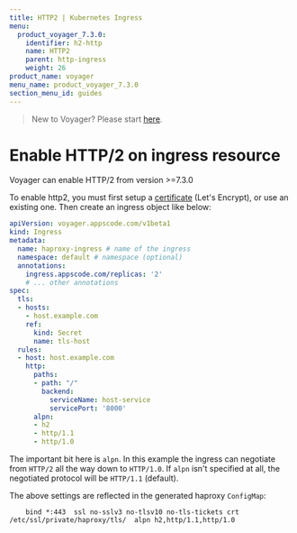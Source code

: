 ```yaml
---
title: HTTP2 | Kubernetes Ingress
menu:
  product_voyager_7.3.0:
    identifier: h2-http
    name: HTTP2
    parent: http-ingress
    weight: 26
product_name: voyager
menu_name: product_voyager_7.3.0
section_menu_id: guides
---
```


> New to Voyager? Please start [here](/docs/concepts/overview.md).

# Enable HTTP/2 on ingress resource

Voyager can enable HTTP/2 from version >=7.3.0

To enable http2, you must first setup a [certificate](/docs/guides/certificate) (Let's Encrypt), or use an existing one. Then create an ingress object like below:

```yaml
apiVersion: voyager.appscode.com/v1beta1
kind: Ingress
metadata:
  name: haproxy-ingress # name of the ingress
  namespace: default # namespace (optional)
  annotations:
    ingress.appscode.com/replicas: '2'
    # ... other annotations
spec:
  tls:
  - hosts:
    - host.example.com
    ref:
      kind: Secret
      name: tls-host
  rules:
  - host: host.example.com
    http:
      paths:
      - path: "/"
        backend:
          serviceName: host-service
          servicePort: '8000'
      alpn:
      - h2
      - http/1.1
      - http/1.0
```

The important bit here is `alpn`. In this example the ingress can negotiate from `HTTP/2` all the way down to `HTTP/1.0`. If `alpn` isn't specified at all, the negotiated protocol will be `HTTP/1.1` (default).

The above settings are reflected in the generated haproxy `ConfigMap`:

```frontend http-0_0_0_0-443
    bind *:443  ssl no-sslv3 no-tlsv10 no-tls-tickets crt /etc/ssl/private/haproxy/tls/  alpn h2,http/1.1,http/1.0
```

